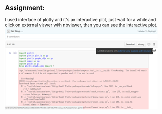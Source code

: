 ## Assignment:</br>
I used interface of plotly and it's an interactive plot, just wait for a while and click on external viewer with nbviewer, then you can see the interactive plot.</br>
![example](https://github.com/yw2278/PUI2016_yw2278/blob/master/HW7_yw2278/Untitled.png)

